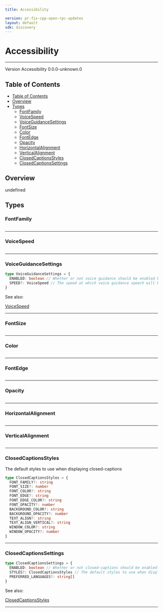 ```yaml
---
title: Accessibility

version: pr-fix-cpp-open-rpc-updates
layout: default
sdk: discovery
---
```


# Accessibility

---

Version Accessibility 0.0.0-unknown.0

## Table of Contents

- [Table of Contents](#table-of-contents)
- [Overview](#overview)
- [Types](#types)
  - [FontFamily](#fontfamily)
  - [VoiceSpeed](#voicespeed)
  - [VoiceGuidanceSettings](#voiceguidancesettings)
  - [FontSize](#fontsize)
  - [Color](#color)
  - [FontEdge](#fontedge)
  - [Opacity](#opacity)
  - [HorizontalAlignment](#horizontalalignment)
  - [VerticalAlignment](#verticalalignment)
  - [ClosedCaptionsStyles](#closedcaptionsstyles)
  - [ClosedCaptionsSettings](#closedcaptionssettings)

## Overview

undefined

## Types

### FontFamily

```typescript

```

---

### VoiceSpeed

```typescript

```

---

### VoiceGuidanceSettings

```typescript
type VoiceGuidanceSettings = {
  ENABLED: boolean // Whether or not voice guidance should be enabled by default
  SPEED?: VoiceSpeed // The speed at which voice guidance speech will be read back to the user
}
```

See also:

[VoiceSpeed](#voicespeed)

---

### FontSize

```typescript

```

---

### Color

```typescript

```

---

### FontEdge

```typescript

```

---

### Opacity

```typescript

```

---

### HorizontalAlignment

```typescript

```

---

### VerticalAlignment

```typescript

```

---

### ClosedCaptionsStyles

The default styles to use when displaying closed-captions

```typescript
type ClosedCaptionsStyles = {
  FONT_FAMILY?: string
  FONT_SIZE?: number
  FONT_COLOR?: string
  FONT_EDGE?: string
  FONT_EDGE_COLOR?: string
  FONT_OPACITY?: number
  BACKGROUND_COLOR?: string
  BACKGROUND_OPACITY?: number
  TEXT_ALIGN?: string
  TEXT_ALIGN_VERTICAL?: string
  WINDOW_COLOR?: string
  WINDOW_OPACITY?: number
}
```

---

### ClosedCaptionsSettings

```typescript
type ClosedCaptionsSettings = {
  ENABLED: boolean // Whether or not closed-captions should be enabled by default
  STYLES?: ClosedCaptionsStyles // The default styles to use when displaying closed-captions
  PREFERRED_LANGUAGES?: string[]
}
```

See also:

[ClosedCaptionsStyles](#closedcaptionsstyles)

---
